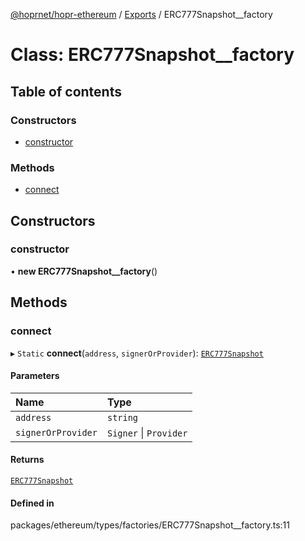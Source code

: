 [@hoprnet/hopr-ethereum](../README.md) / [Exports](../modules.md) / ERC777Snapshot__factory

# Class: ERC777Snapshot\_\_factory

## Table of contents

### Constructors

- [constructor](ERC777Snapshot__factory.md#constructor)

### Methods

- [connect](ERC777Snapshot__factory.md#connect)

## Constructors

### constructor

• **new ERC777Snapshot__factory**()

## Methods

### connect

▸ `Static` **connect**(`address`, `signerOrProvider`): [`ERC777Snapshot`](ERC777Snapshot.md)

#### Parameters

| Name | Type |
| :------ | :------ |
| `address` | `string` |
| `signerOrProvider` | `Signer` \| `Provider` |

#### Returns

[`ERC777Snapshot`](ERC777Snapshot.md)

#### Defined in

packages/ethereum/types/factories/ERC777Snapshot__factory.ts:11
